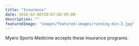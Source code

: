 ```yaml
---
title: "Insurance"
date: 2018-02-06T20:07:02-05:00
description: ""
featuredImage: "images/featured-images/running-min-2.jpg"
---
```

Myers Sports Medicine accepts these insurance programs.